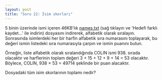 ```yaml
---
layout: post
title: "Soru 22: İsim skorları"
---
```


5 binin üzerinde ismi içeren 46KB'lık [names.txt](https://projecteuler.net/project/resources/p022_names.txt) (sağ tıklayın ve 'Hedefi farklı kaydet...' ile indirin) dosyasını indirerek, alfabetik olarak sıralayın. Sonrasında isimlerdeki her bir harfin alfabetik sıra numarasını toplayarak, bu değeri ismin listedeki sıra numarasıyla çarpın ve ismin puanını bulun.

Örneğin, liste alfabetik olarak sıralandığında COLIN ismi 938. sırada olacaktır ve harflerinin toplam değeri 3 + 15 + 12 + 9 + 14 = 53 olacaktır. Böylece, COLIN, 938 × 53 = 49714 şeklinde bir puan alacaktır.

Dosyadaki tüm isim skorlarının toplamı nedir?
